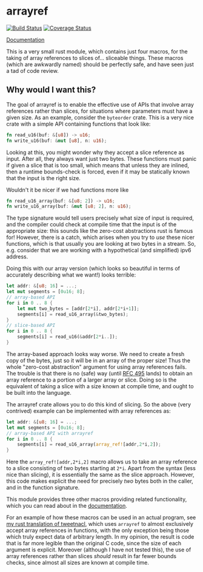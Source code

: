 # arrayref

[![Build Status](https://travis-ci.org/droundy/arrayref.svg?branch=master)](https://travis-ci.org/droundy/arrayref)
[![Coverage Status](https://coveralls.io/repos/droundy/arrayref/badge.svg?branch=master&service=github)](https://coveralls.io/github/droundy/arrayref?branch=master)

[Documentation](https://docs.rs/arrayref)

This is a very small rust module, which contains just four macros, for
the taking of array references to slices of... sliceable things.
These macros (which are awkwardly named) should be perfectly safe, and
have seen just a tad of code review.

## Why would I want this?

The goal of arrayref is to enable the effective use of APIs that
involve array references rather than slices, for situations where
parameters must have a given size.  As an example, consider the
`byteorder` crate.  This is a very nice crate with a simple API
containing functions that look like:

```rust
fn read_u16(buf: &[u8]) -> u16;
fn write_u16(buf: &mut [u8], n: u16);
```

Looking at this, you might wonder why they accept a slice reference as
input.  After all, they always want just two bytes.  These functions
must panic if given a slice that is too small, which means that unless
they are inlined, then a runtime bounds-check is forced, even if it
may be statically known that the input is the right size.

Wouldn't it be nicer if we had functions more like

```rust
fn read_u16_array(buf: &[u8; 2]) -> u16;
fn write_u16_array(buf: &mut [u8; 2], n: u16);
```

The type signature would tell users precisely what size of input is
required, and the compiler could check at compile time that the input
is of the appropriate size: this sounds like the zero-cost
abstractions rust is famous for!  However, there is a catch, which
arises when you try to *use* these nicer functions, which is that
usually you are looking at two bytes in a stream.  So, e.g. consider
that we are working with a hypothetical (and simplified) ipv6 address.

Doing this with our array version (which looks so beautiful in terms
of accurately describing what we want!) looks terrible:

```rust
let addr: &[u8; 16] = ...;
let mut segments = [0u16; 8];
// array-based API
for i in 0 .. 8 {
    let mut two_bytes = [addr[2*i], addr[2*i+1]];
    segments[i] = read_u16_array(&two_bytes);
}
// slice-based API
for i in 0 .. 8 {
    segments[i] = read_u16(&addr[2*i..]);
}
```

The array-based approach looks way worse.  We need to create a fresh
copy of the bytes, just so it will be in an array of the proper size!
Thus the whole "zero-cost abstraction" argument for using array
references fails.  The trouble is that there is no (safe) way (until
[RFC 495][1] lands) to obtain an array reference to a portion of a
larger array or slice.  Doing so is the equivalent of taking a slice
with a size known at compile time, and ought to be built into the
language.

[1]: https://github.com/rust-lang/rfcs/blob/master/text/0495-array-pattern-changes.md

The arrayref crate allows you to do this kind of slicing.  So the
above (very contrived) example can be implemented with array
references as:

```rust
let addr: &[u8; 16] = ...;
let mut segments = [0u16; 8];
// array-based API with arrayref
for i in 0 .. 8 {
    segments[i] = read_u16_array(array_ref![addr,2*i,2]);
}
```

Here the `array_ref![addr,2*i,2]` macro allows us to take an array
reference to a slice consisting of two bytes starting at `2*i`.  Apart
from the syntax (less nice than slicing), it is essentially the same
as the slice approach.  However, this code makes explicit the
need for precisely *two* bytes both in the caller, and in the function
signature.

This module provides three other macros providing related
functionality, which you can read about in the
[documentation](https://droundy.github.io/arrayref).

For an example of how these macros can be used in an actual program,
see [my rust translation of tweetnacl][2], which uses `arrayref`
to almost exclusively accept array references in functions, with the
only exception being those which truly expect data of arbitrary
length.  In my opinion, the result is code that is far more legible
than the original C code, since the size of each argument is
explicit.  Moreover (although I have not tested this), the use of
array references rather than slices *should* result in far fewer
bounds checks, since almost all sizes are known at compile time.

[2]: https://github.com/droundy/onionsalt/blob/master/src/crypto/mod.rs
